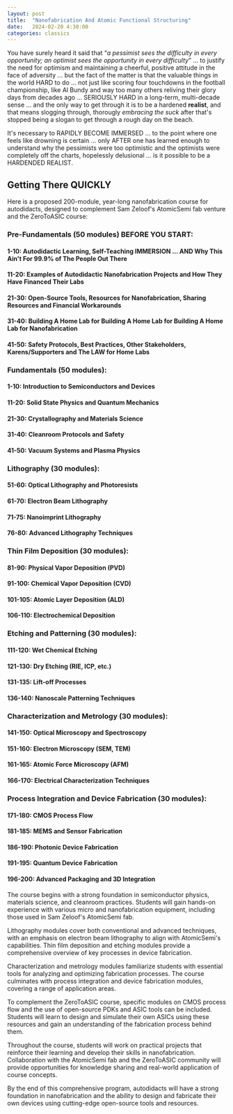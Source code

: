 ```yaml
---
layout: post
title:  "Nanofabrication And Atomic Functional Structuring"
date:   2024-02-20 4:30:00
categories: classics
---
```


You have surely heard it said that “*a pessimist sees the difficulty in every opportunity; an optimist sees the opportunity in every difficulty*” ... to justify the need for optimism and maintaining a cheerful, positive attitude in the face of adversity ... but the fact of the matter is that the valuable things in the world HARD to do ... not just like scoring four touchdowns in the football championship, like Al Bundy and way too many others reliving their glory days from decades ago ... SERIOUSLY HARD in a long-term, multi-decade sense ... and the only way to get through it is to be a hardened **realist**, and that means slogging through, thorougly *embracing the suck* after that's stopped being a slogan to get through a rough day on the beach. 

It's necessary to RAPIDLY BECOME IMMERSED ... to the point where one feels like drowning is certain ... only AFTER one has learned enough to understand why the pessimists were too optimistic and the optimists were completely off the charts, hopelessly delusional ... is it possible to be a HARDENDED REALIST.

## Getting There QUICKLY


Here is a proposed 200-module, year-long nanofabrication course for autodidacts, designed to complement Sam Zeloof's AtomicSemi fab venture and the ZeroToASIC course:

### Pre-Fundamentals (50 modules) BEFORE YOU START:

#### 1-10: Autodidactic Learning, Self-Teaching IMMERSION ... AND Why This Ain't For 99.9% of The People Out There

#### 11-20: Examples of Autodidactic Nanofabrication Projects and How They Have Financed Their Labs

#### 21-30: Open-Source Tools, Resources for Nanofabrication, Sharing Resources and Financial Workarounds

#### 31-40: Building A Home Lab for Building A Home Lab for Building A Home Lab for Nanofabrication

#### 41-50: Safety Protocols, Best Practices, Other Stakeholders, Karens/Supporters and The LAW for Home Labs

### Fundamentals (50 modules):

#### 1-10: Introduction to Semiconductors and Devices

#### 11-20: Solid State Physics and Quantum Mechanics

#### 21-30: Crystallography and Materials Science

#### 31-40: Cleanroom Protocols and Safety

#### 41-50: Vacuum Systems and Plasma Physics

### Lithography (30 modules):

#### 51-60: Optical Lithography and Photoresists

#### 61-70: Electron Beam Lithography

#### 71-75: Nanoimprint Lithography

#### 76-80: Advanced Lithography Techniques

### Thin Film Deposition (30 modules):

#### 81-90: Physical Vapor Deposition (PVD)

#### 91-100: Chemical Vapor Deposition (CVD)

#### 101-105: Atomic Layer Deposition (ALD)

#### 106-110: Electrochemical Deposition

### Etching and Patterning (30 modules):

#### 111-120: Wet Chemical Etching

#### 121-130: Dry Etching (RIE, ICP, etc.)

#### 131-135: Lift-off Processes

#### 136-140: Nanoscale Patterning Techniques

### Characterization and Metrology (30 modules):

#### 141-150: Optical Microscopy and Spectroscopy

#### 151-160: Electron Microscopy (SEM, TEM)

#### 161-165: Atomic Force Microscopy (AFM)

#### 166-170: Electrical Characterization Techniques

### Process Integration and Device Fabrication (30 modules):

#### 171-180: CMOS Process Flow

#### 181-185: MEMS and Sensor Fabrication

#### 186-190: Photonic Device Fabrication

#### 191-195: Quantum Device Fabrication

#### 196-200: Advanced Packaging and 3D Integration

The course begins with a strong foundation in semiconductor physics, materials science, and cleanroom practices. Students will gain hands-on experience with various micro and nanofabrication equipment, including those used in Sam Zeloof's AtomicSemi fab.

Lithography modules cover both conventional and advanced techniques, with an emphasis on electron beam lithography to align with AtomicSemi's capabilities. Thin film deposition and etching modules provide a comprehensive overview of key processes in device fabrication.

Characterization and metrology modules familiarize students with essential tools for analyzing and optimizing fabrication processes. The course culminates with process integration and device fabrication modules, covering a range of application areas.

To complement the ZeroToASIC course, specific modules on CMOS process flow and the use of open-source PDKs and ASIC tools can be included. Students will learn to design and simulate their own ASICs using these resources and gain an understanding of the fabrication process behind them.

Throughout the course, students will work on practical projects that reinforce their learning and develop their skills in nanofabrication. Collaboration with the AtomicSemi fab and the ZeroToASIC community will provide opportunities for knowledge sharing and real-world application of course concepts.

By the end of this comprehensive program, autodidacts will have a strong foundation in nanofabrication and the ability to design and fabricate their own devices using cutting-edge open-source tools and resources.
